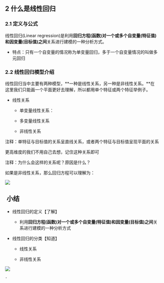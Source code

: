 ## 2 什么是线性回归

### 2.1 定义与公式

线性回归(Linear regression)是利用**回归方程(函数)**对**一个或多个自变量(特征值)和因变量(目标值)之间**关系进行建模的一种分析方式。

- 特点：只有一个自变量的情况称为单变量回归，多于一个自变量情况的叫做多元回归

### 2.2 线性回归模型介绍

线性回归当中主要有两种模型，**一种是线性关系，另一种是非线性关系。**在这里我们只能画一个平面更好去理解，所以都用单个特征或两个特征举例子。

- 线性关系

	- 单变量线性关系：

	- 多变量线性关系

	- 非线性关系

注释：单特征与目标值的关系呈直线关系，或者两个特征与目标值呈现平面的关系

更高维度的我们不用自己去想，记住这种关系即可

注释：为什么会这样的关系呢？原因是什么？

如果是非线性关系，那么回归方程可以理解为：

![](https://gitee.com/hxc8/images1/raw/master/img/202407172144932.jpg)

##  小结

- 线性回归的定义【了解】

	- 利用**回归方程(函数)**对**一个或多个自变量(特征值)和因变量(目标值)之间**关系进行建模的一种分析方式

- 线性回归的分类【知道】

	- 线性关系

	- 非线性关系

![](https://gitee.com/hxc8/images1/raw/master/img/202407172144714.jpg)

	- 